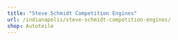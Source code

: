 ```yaml
---
title: "Steve Schmidt Competition Engines"
url: /indianapolis/steve-schmidt-competition-engines/
shop: Autoteile
---
```

